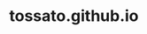 # tossato.github.io
<!DOCTYPE html>
<html lang="pt-br">
    <meta charset="UTF-8">
    <meta name="viewport" content="width=device-width, initial-scale=1.0" />
    <title>RECEITAS DE BOLOS!</title>
    <style>
   
        body {
            font-family: Arial, sans-serif;
            margin:  0;
            padding: 0;
        }
        header {
            background-color: Green;
            padding: 5px;
            text-align: center;
            color: white;
        }
        .grid {
      display: grid;
      grid-template-columns: repeat(3, 1fr);
      gap: 20px;
    }
       
        nav {
            background-color: grey;
        }
        nav ul {
            list-style-type: none;
            margin: 0;
            padding: 0;
            display: flex;
            justify-content: center;
        }
        nav ul li {
            margin: 10px;
        }
        nav ul li a {
            color: white;
    padding: 5px 20px;
           
        }
        nav ul li a:hover {
            background-color: red;
        }
        main {
            padding: 20px;
            max-width: 1200px;
      margin: auto;
        }
        section {
            margin-bottom: 30px;
        }
        h2 {
        margin-bottom: 10px;
            color: black;
            @media (max-width: 1024px) {
      .grid {
        grid-template-columns: repeat(2, 1fr);
      }
    }
     @media (max-width: 600px) {
      .grid {
        grid-template-columns: 1fr;
      }
    }
      nav {
        flex-direction: column;
      }
      nav a {
        text-align: center;
      }
        }
    </style>
</head>
<body>
    <header>
        <h1>Bem-vindo ao BOLOS JÁ!</h1>
    </header>
    <nav>
        <ul>
            <li><a href="Bolo de Chocolate">Bolo de Chocolate</a></li>
            <li><a href="Bolo de Cenoura">Bolo de Cenoura</a></li>
            
        </ul>
    </nav>
    <main>
    <img src="C:\Users\05766853726\Desktop\BOLOS\bolo_chocolate.jfif" alt="Bolo de Chocolate">
        <section id="Bolo de Chocolate">
            <h2>Bolo de Chocolate</h2>
            <p>Ingredientes:<br>
           
Para a massa de bolo<br>

2 ovos<br>
1 e 1/2 xícara chá de açúcar<br>
2 xícaras chá de farinha de trigo<br>
1 xícara chá de chocolate em pó ou achocolatado<br>
2 colheres de sopa de Margarina Doriana com Sal<br>
1 colher sopa de fermento em pó<br>
1 pitada de sal<br>
1 xícara chá de leite<br>

Para a cobertura de chocolate

2 xícaras chá de leite<br>
1 xícara chá de chocolate em pó<br>
1 colher sopa de Margarina Doriana com Sal<br>
1 xícara chá de açúcar</p>
        </section>
        
        <img src="C:\Users\05766853726\Desktop\BOLOS\bolo-de-cenoura-sem-acucar-730x365.JPEG" alt="Bolo de Cenoura">
        <section id="Bolo de Cenoura">
            <h2>Bolo de Cenoura</h2>
            <p>Ingredientes:<br>
3 cenouras médias<br>
3 ovos<br>
2 xícaras de açúcar<br>

1 xícara de óleo de canola<br>
2 xícaras de Farinha de Trigo Tradicional Dona Benta<br>
1 pitada de sal<br>
1 colher de sopa de Fermento Químico Dona Benta</p>
        </section>
       
    </main>
</body>
</html>
    }
       
       
       

</body>
</html>
